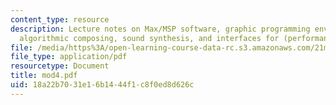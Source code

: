 ```yaml
---
content_type: resource
description: Lecture notes on Max/MSP software, graphic programming environments,
  algorithmic composing, sound synthesis, and interfaces for (performance) interaction.
file: /media/https%3A/open-learning-course-data-rc.s3.amazonaws.com/21m-361-composing-with-computers-i-electronic-music-composition-spring-2008/18a22b7031e16b1444f1c8f0ed8d626c_mod4.pdf
file_type: application/pdf
resourcetype: Document
title: mod4.pdf
uid: 18a22b70-31e1-6b14-44f1-c8f0ed8d626c
---
```

